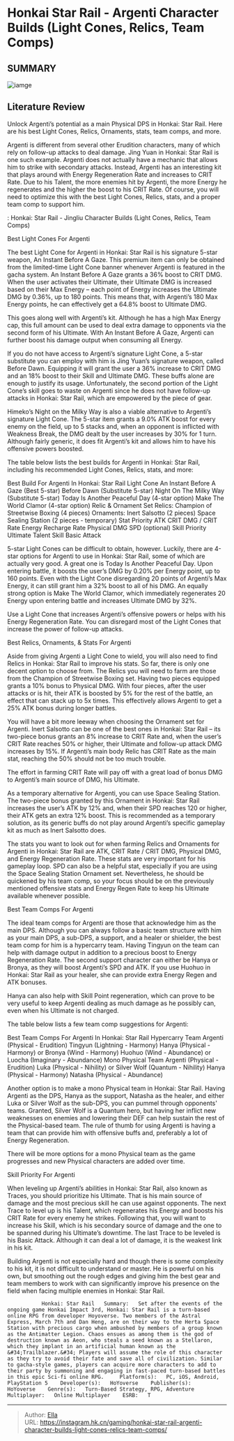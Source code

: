 # Honkai Star Rail - Argenti Character Builds (Light Cones, Relics, Team Comps)


## SUMMARY 

![iamge](https://static1.srcdn.com/wordpress/wp-content/uploads/2023/11/honkai-star-rail-argenti-builds-team-comps-relics.jpg)

## Literature Review

Unlock Argenti’s potential as a main Physical DPS in Honkai: Star Rail. Here are his best Light Cones, Relics, Ornaments, stats, team comps, and more.





Argenti is different from several other Erudition characters, many of which rely on follow-up attacks to deal damage. Jing Yuan in Honkai: Star Rail is one such example. Argenti does not actually have a mechanic that allows him to strike with secondary attacks. Instead, Argenti has an interesting kit that plays around with Energy Regeneration Rate and increases to CRIT Rate. Due to his Talent, the more enemies hit by Argenti, the more Energy he regenerates and the higher the boost to his CRIT Rate. Of course, you will need to optimize this with the best Light Cones, Relics, stats, and a proper team comp to support him.




 : Honkai: Star Rail - Jingliu Character Builds (Light Cones, Relics, Team Comps)


 Best Light Cones For Argenti 
          

The best Light Cone for Argenti in Honkai: Star Rail is his signature 5-star weapon, An Instant Before A Gaze. This premium item can only be obtained from the limited-time Light Cone banner whenever Argenti is featured in the gacha system. An Instant Before A Gaze grants a 36% boost to CRIT DMG. When the user activates their Ultimate, their Ultimate DMG is increased based on their Max Energy – each point of Energy increases the Ultimate DMG by 0.36%, up to 180 points. This means that, with Argenti’s 180 Max Energy points, he can effectively get a 64.8% boost to Ultimate DMG.



This goes along well with Argenti’s kit. Although he has a high Max Energy cap, this full amount can be used to deal extra damage to opponents via the second form of his Ultimate. With An Instant Before A Gaze, Argenti can further boost his damage output when consuming all Energy.







If you do not have access to Argenti’s signature Light Cone, a 5-star substitute you can employ with him is Jing Yuan’s signature weapon, called Before Dawn. Equipping it will grant the user a 36% increase to CRIT DMG and an 18% boost to their Skill and Ultimate DMG. These buffs alone are enough to justify its usage. Unfortunately, the second portion of the Light Cone’s skill goes to waste on Argenti since he does not have follow-up attacks in Honkai: Star Rail, which are empowered by the piece of gear.

Himeko’s Night on the Milky Way is also a viable alternative to Argenti’s signature Light Cone. The 5-star item grants a 9.0% ATK boost for every enemy on the field, up to 5 stacks and, when an opponent is inflicted with Weakness Break, the DMG dealt by the user increases by 30% for 1 turn. Although fairly generic, it does fit Argenti’s kit and allows him to have his offensive powers boosted.

The table below lists the best builds for Argenti in Honkai: Star Rail, including his recommended Light Cones, Relics, stats, and more:




 Best Build For Argenti In Honkai: Star Rail   Light Cone    An Instant Before A Gaze (Best 5-star)   Before Dawn (Substitute 5-star)   Night On The Milky Way (Substitute 5-star)   Today Is Another Peaceful Day (4-star option)   Make The World Clamor (4-star option)      Relic &amp; Ornament Set  Relics:  Champion of Streetwise Boxing (4 pieces)    Ornaments:  Inert Salsotto (2 pieces)   Space Sealing Station (2 pieces - temporary)      Stat Priority    ATK   CRIT DMG / CRIT Rate   Energy Recharge Rate   Physical DMG   SPD (optional)      Skill Priority    Ultimate   Talent   Skill   Basic Attack      



5-star Light Cones can be difficult to obtain, however. Luckily, there are 4-star options for Argenti to use in Honkai: Star Rail, some of which are actually very good. A great one is Today Is Another Peaceful Day. Upon entering battle, it boosts the user’s DMG by 0.20% per Energy point, up to 160 points. Even with the Light Cone disregarding 20 points of Argenti’s Max Energy, it can still grant him a 32% boost to all of his DMG. An equally strong option is Make The World Clamor, which immediately regenerates 20 Energy upon entering battle and increases Ultimate DMG by 32%.



Use a Light Cone that increases Argenti’s offensive powers or helps with his Energy Regeneration Rate. You can disregard most of the Light Cones that increase the power of follow-up attacks.









 Best Relics, Ornaments, &amp; Stats For Argenti 
          

Aside from giving Argenti a Light Cone to wield, you will also need to find Relics in Honkai: Star Rail to improve his stats. So far, there is only one decent option to choose from. The Relics you will need to farm are those from the Champion of Streetwise Boxing set. Having two pieces equipped grants a 10% bonus to Physical DMG. With four pieces, after the user attacks or is hit, their ATK is boosted by 5% for the rest of the battle, an effect that can stack up to 5x times. This effectively allows Argenti to get a 25% ATK bonus during longer battles.

You will have a bit more leeway when choosing the Ornament set for Argenti. Inert Salsotto can be one of the best ones in Honkai: Star Rail – its two-piece bonus grants an 8% increase to CRIT Rate and, when the user’s CRIT Rate reaches 50% or higher, their Ultimate and follow-up attack DMG increases by 15%. If Argenti’s main body Relic has CRIT Rate as the main stat, reaching the 50% should not be too much trouble.






The effort in farming CRIT Rate will pay off with a great load of bonus DMG to Argenti’s main source of DMG, his Ultimate.




As a temporary alternative for Argenti, you can use Space Sealing Station. The two-piece bonus granted by this Ornament in Honkai: Star Rail increases the user’s ATK by 12% and, when their SPD reaches 120 or higher, their ATK gets an extra 12% boost. This is recommended as a temporary solution, as its generic buffs do not play around Argenti’s specific gameplay kit as much as Inert Salsotto does.

The stats you want to look out for when farming Relics and Ornaments for Argenti in Honkai: Star Rail are ATK, CRIT Rate / CRIT DMG, Physical DMG, and Energy Regeneration Rate. These stats are very important for his gameplay loop. SPD can also be a helpful stat, especially if you are using the Space Sealing Station Ornament set. Nevertheless, he should be quickened by his team comp, so your focus should be on the previously mentioned offensive stats and Energy Regen Rate to keep his Ultimate available whenever possible.






 Best Team Comps For Argenti 
         

The ideal team comps for Argenti are those that acknowledge him as the main DPS. Although you can always follow a basic team structure with him as your main DPS, a sub-DPS, a support, and a healer or shielder, the best team comp for him is a hypercarry team. Having Tingyun on the team can help with damage output in addition to a precious boost to Energy Regeneration Rate. The second support character can either be Hanya or Bronya, as they will boost Argenti’s SPD and ATK. If you use Huohuo in Honkai: Star Rail as your healer, she can provide extra Energy Regen and ATK bonuses.



Hanya can also help with Skill Point regeneration, which can prove to be very useful to keep Argenti dealing as much damage as he possibly can, even when his Ultimate is not charged.







The table below lists a few team comp suggestions for Argenti:

 Best Team Comps For Argenti In Honkai: Star Rail   Hypercarry Team    Argenti (Physical - Erudition)   Tingyun (Lightning - Harmony)   Hanya (Physical - Harmony) or Bronya (Wind - Harmony)   Huohuo (Wind - Abundance) or Luocha (Imaginary - Abundance)      Mono Physical Team    Argenti (Physical - Erudition)   Luka (Physical - Nihility) or Silver Wolf (Quantum - Nihility)   Hanya (Physical - Harmony)   Natasha (Physical - Abundance)      



Another option is to make a mono Physical team in Honkai: Star Rail. Having Argenti as the DPS, Hanya as the support, Natasha as the healer, and either Luka or Silver Wolf as the sub-DPS, you can pummel through opponents&#39; teams. Granted, Silver Wolf is a Quantum hero, but having her inflict new weaknesses on enemies and lowering their DEF can help sustain the rest of the Physical-based team. The rule of thumb for using Argenti is having a team that can provide him with offensive buffs and, preferably a lot of Energy Regeneration.



There will be more options for a mono Physical team as the game progresses and new Physical characters are added over time.









 Skill Priority For Argenti 
          

When leveling up Argenti’s abilities in Honkai: Star Rail, also known as Traces, you should prioritize his Ultimate. That is his main source of damage and the most precious skill he can use against opponents. The next Trace to level up is his Talent, which regenerates his Energy and boosts his CRIT Rate for every enemy he strikes. Following that, you will want to increase his Skill, which is his secondary source of damage and the one to be spanned during his Ultimate’s downtime. The last Trace to be leveled is his Basic Attack. Although it can deal a lot of damage, it is the weakest link in his kit.

Building Argenti is not especially hard and though there is some complexity to his kit, it is not difficult to understand or master. He is powerful on his own, but smoothing out the rough edges and giving him the best gear and team members to work with can significantly improve his presence on the field when facing multiple enemies in Honkai: Star Rail.




               Honkai: Star Rail   Summary:   Set after the events of the ongoing game Honkai Impact 3rd, Honkai: Star Rail is a turn-based online RPG from developer Hoyoverse. Two members of the Astral Express, March 7th and Dan Heng, are on their way to the Herta Space Station with precious cargo when ambushed by members of a group known as the Antimatter Legion. Chaos ensues as among them is the god of destruction known as Aeon, who steals a seed known as a Stellaron, which they implant in an artificial human known as the &#34;Trailblazer.&#34; Players will assume the role of this character as they try to avoid their fate and save all of civilization. Similar to gacha-style games, players can acquire more characters to add to their party by summoning and engaging in fast-paced turn-based battles in this epic Sci-fi online RPG.     Platform(s):   PC, iOS, Android, PlayStation 5    Developer(s):   HoYoverse    Publisher(s):   HoYoverse    Genre(s):   Turn-Based Strategy, RPG, Adventure    Multiplayer:   Online Multiplayer    ESRB:   T      

---

> Author: [Ella](https://instagram.hk.cn/)  
> URL: https://instagram.hk.cn/gaming/honkai-star-rail-argenti-character-builds-light-cones-relics-team-comps/  

